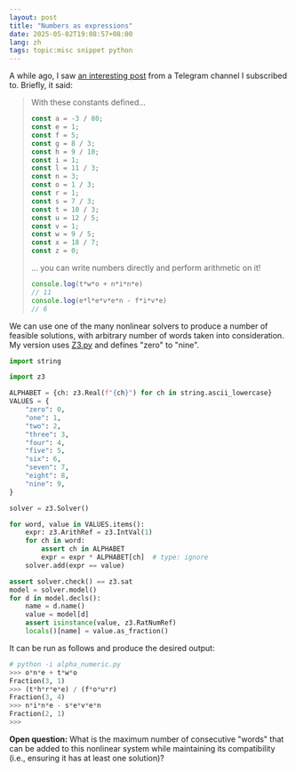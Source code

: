 ```yaml
---
layout: post
title: "Numbers as expressions"
date: 2025-05-02T19:08:57+08:00
lang: zh
tags: topic:misc snippet python
---
```


A while ago, I saw [an interesting post](https://t.me/abcthoughts/5957) from a Telegram channel I subscribed to. Briefly, it said:

> With these constants defined...
>
> ```javascript
> const a = -3 / 80;
> const e = 1;
> const f = 5;
> const g = 8 / 3;
> const h = 9 / 10;
> const i = 1;
> const l = 11 / 3;
> const n = 3;
> const o = 1 / 3;
> const r = 1;
> const s = 7 / 3;
> const t = 10 / 3;
> const u = 12 / 5;
> const v = 1;
> const w = 9 / 5;
> const x = 18 / 7;
> const z = 0;
> ```
>
> ... you can write numbers directly and perform arithmetic on it!
>
> ```javascript
> console.log(t*w*o + n*i*n*e)
> // 11
> console.log(e*l*e*v*e*n - f*i*v*e)
> // 6
> ```

We can use one of the many nonlinear solvers to produce a number of feasible solutions, with arbitrary number of words taken into consideration. My version uses [Z3.py](https://pypi.org/project/z3-solver/) and defines "zero" to "nine".

```python
import string

import z3

ALPHABET = {ch: z3.Real(f"{ch}") for ch in string.ascii_lowercase}
VALUES = {
    "zero": 0,
    "one": 1,
    "two": 2,
    "three": 3,
    "four": 4,
    "five": 5,
    "six": 6,
    "seven": 7,
    "eight": 8,
    "nine": 9,
}

solver = z3.Solver()

for word, value in VALUES.items():
    expr: z3.ArithRef = z3.IntVal(1)
    for ch in word:
        assert ch in ALPHABET
        expr = expr * ALPHABET[ch]  # type: ignore
    solver.add(expr == value)

assert solver.check() == z3.sat
model = solver.model()
for d in model.decls():
    name = d.name()
    value = model[d]
    assert isinstance(value, z3.RatNumRef)
    locals()[name] = value.as_fraction()
```

It can be run as follows and produce the desired output:

```python
# python -i alpha_numeric.py
>>> o*n*e + t*w*o
Fraction(3, 1)
>>> (t*h*r*e*e) / (f*o*u*r)
Fraction(3, 4)
>>> n*i*n*e - s*e*v*e*n
Fraction(2, 1)
>>>
```

**Open question:** What is the maximum number of consecutive "words" that can be added to this nonlinear system while maintaining its compatibility (i.e., ensuring it has at least one solution)?
